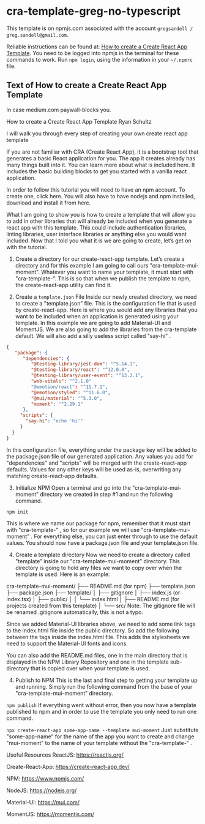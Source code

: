 # cra-template-greg-no-typescript

This template is on npmjs.com associated with the
account `gregsandell / greg.sandell@gmail.com`.

Reliable instructions can be found at: [How to create a Create React App Template](https://medium.com/@ryanschultz_95315/how-to-create-a-create-react-app-template-cf4de92aeb93). 
You need to be logged into npmjs in the terminal for these commands
to work.  Run `npm login`, using the information in your `~/.npmrc` file.

## Text of How to create a Create React App Template
In case medium.com paywall-blocks you.

How to create a Create React App Template
Ryan Schultz

I will walk you through every step of creating your own create react app template

If you are not familiar with CRA (Create React App), it is a bootstrap tool that generates a basic React application for you. The app it creates already has many things built into it. You can learn more about what is included here. It includes the basic building blocks to get you started with a vanilla react application.

In order to follow this tutorial you will need to have an npm account. To create one, click here. You will also have to have nodejs and npm installed, download and install it from here.

What I am going to show you is how to create a template that will allow you to add in other libraries that will already be included when you generate a react app with this template. This could include authentication libraries, linting libraries, user interface libraries or anything else you would want included. Now that I told you what it is we are going to create, let’s get on with the tutorial.

1. Create a directory for our create-react-app template.
   Let’s create a directory and for this example I am going to call ours "cra-template-mui-moment". Whatever you want to name your template, it must start with "cra-template-". This is so that when we publish the template to npm, the create-react-app utility can find it.

2. Create a `template.json` File
   Inside our newly created directory, we need to create a "template.json” file. This is the configuration file that is used by create-react-app. Here is where you would add any libraries that you want to be included when an application is generated using your template. In this example we are going to add Material-UI and MomentJS. We are also going to add the libraries from the cra-template default. We will also add a silly useless script called "say-hi” .

```json
{
   "package": {
      "dependencies": {
         "@testing-library/jest-dom": "^5.14.1",
         "@testing-library/react": "^12.0.0",
         "@testing-library/user-event": "^13.2.1",
         "web-vitals": "^2.1.0"
         "@emotion/react": "^11.7.1",
         "@emotion/styled": "^11.6.0",
         "@mui/material": "^5.3.0",
         "moment": "^2.29.1"
      },
     "scripts": {
       "say-hi": "echo 'hi'"
     }
  }
}
```
In this configuration file, everything under the package key will be added to the package.json file of our generated application. Any values you add for "dependencies" and "scripts" will be merged with the create-react-app defaults. Values for any other keys will be used as-is, overwriting any matching create-react-app defaults.

3. Initialize NPM
   Open a terminal and go into the "cra-template-mui-moment” directory we created in step #1 and run the following command.

`npm init`

This is where we name our package for npm, remember that it must start with "cra-template-" , so for our example we will use "cra-template-mui-moment” . For everything else, you can just enter through to use the default values. You should now have a package.json file and your template.json file.

4. Create a template directory
   Now we need to create a directory called "template” inside our "cra-template-mui-moment” directory. This directory is going to hold any files we want to copy over when the template is used. Here is an example:

cra-template-mui-moment/
├── README.md (for npm)
├── template.json
├── package.json
├── template/
│   ├── gitignore
│   ├── index.js (or index.tsx)
│   ├── public/
│   │   └── index.html
│   ├── README.md (for projects created from this template)
│   └── src/
Note: The gitignore file will be renamed .gitignore automatically, this is not a typo.

Since we added Material-UI libraries above, we need to add some link tags to the index.html file inside the public directory. So add the following between the <head></head> tags inside the index.html file. This adds the stylesheets we need to support the Material-UI fonts and icons.

<link rel="stylesheet" href="https://fonts.googleapis.com/css?family=Roboto:300,400,500,700&display=swap" />
<link rel="stylesheet" href="https://fonts.googleapis.com/icon?family=Material+Icons" />
You can also add the README.md files, one in the main directory that is displayed in the NPM Library Repository and one in the template sub-directory that is copied over when your template is used.

4. Publish to NPM
   This is the last and final step to getting your template up and running. Simply run the following command from the base of your "cra-template-mui-moment” directory.

`npm publish`
If everything went without error, then you now have a template published to npm and in order to use the template you only need to run one command.

`npx create-react-app some-app-name --template mui-moment`
Just substitute "some-app-name” for the name of the app you want to create and change "mui-moment” to the name of your template without the "cra-template-” .

Useful Resources
ReactJS: https://reactjs.org/

Create-React-App: https://create-react-app.dev/

NPM: https://www.npmjs.com/

NodeJS: https://nodejs.org/

Material-UI: https://mui.com/

MomentJS: https://momentjs.com/
